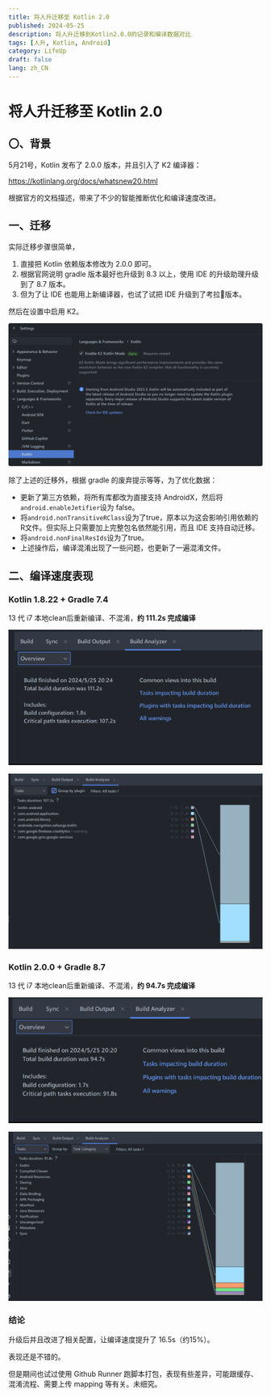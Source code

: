 ```yaml
---
title: 将人升迁移至 Kotlin 2.0
published: 2024-05-25
description: 将人升迁移到Kotlin2.0.0的记录和编译数据对比
tags: [人升, Kotlin, Android]
category: LifeUp
draft: false 
lang: zh_CN
---
```


# 将人升迁移至 Kotlin 2.0

## 〇、背景

5月21号，Kotlin 发布了 2.0.0 版本，并且引入了 K2 编译器：

https://kotlinlang.org/docs/whatsnew20.html



根据官方的文档描述，带来了不少的智能推断优化和编译速度改进。



## 一、迁移

实际迁移步骤很简单，

1. 直接把 Kotlin 依赖版本修改为 2.0.0 即可。
2. 根据官网说明 gradle 版本最好也升级到 8.3 以上，使用 IDE 的升级助理升级到了 8.7 版本。
3. 但为了让 IDE 也能用上新编译器，也试了试把 IDE 升级到了考拉🐨版本。


然后在设置中启用 K2。

![image-20240525203529896](./_media/migrate-kotlin-2.0.0/image-20240525203529896.png)



除了上述的迁移外，根据 gradle 的废弃提示等等，为了优化数据：

- 更新了第三方依赖，将所有库都改为直接支持 AndroidX，然后将`android.enableJetifier`设为 false。
- 将`android.nonTransitiveRClass`设为了true，原本以为这会影响引用依赖的R文件。但实际上只需要加上完整包名依然能引用，而且 IDE 支持自动迁移。
- 将`android.nonFinalResIds`设为了true。
- 上述操作后，编译混淆出现了一些问题，也更新了一遍混淆文件。



## 二、编译速度表现

### Kotlin 1.8.22 + Gradle 7.4

13 代 i7 本地clean后重新编译、不混淆，**约 111.2s 完成编译**

![image-20240525204013813](./_media/migrate-kotlin-2.0.0/image-20240525204013813.png)

![image-20240525204122274](./_media/migrate-kotlin-2.0.0/image-20240525204122274.png)

### Kotlin 2.0.0 + Gradle 8.7

13 代 i7 本地clean后重新编译、不混淆，**约 94.7s 完成编译**

![image-20240525204128890](./_media/migrate-kotlin-2.0.0/image-20240525204128890.png)

![image-20240525204134802](./_media/migrate-kotlin-2.0.0/image-20240525204134802.png)

### 结论

升级后并且改进了相关配置，让编译速度提升了 16.5s（约15%）。

表现还是不错的。



但是期间也试过使用 Github Runner 跑脚本打包，表现有些差异，可能跟缓存、混淆流程、需要上传 mapping 等有关。未细究。